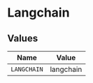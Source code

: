 # Langchain


## Values

| Name        | Value       |
| ----------- | ----------- |
| `LANGCHAIN` | langchain   |